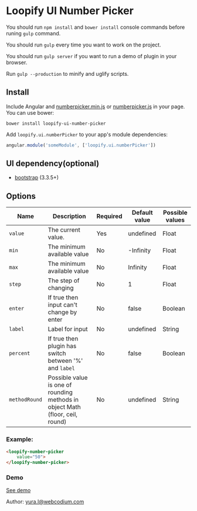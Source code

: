 # Loopify UI Number Picker

You should run `npm install` and `bower install` console commands before runing `gulp` command.

You should run `gulp` every time you want to work on the project.

You should run `gulp server` if you want to run a demo of plugin in your browser.

Run `gulp --production` to minify and uglify scripts.

## Install

Include Angular and [numberpicker.min.js](https://github.com/WebCodium/angular-loopify-number-picker/blob/master/dist/js/numberpicker.min.js) or [numberpicker.js](https://github.com/WebCodium/angular-loopify-number-picker/blob/master/dist/js/numberpicker.js) in your page. You can use bower:

`bower install loopify-ui-number-picker`

Add `loopify.ui.numberPicker` to your app's module dependencies:

```javascript
angular.module('someModule', ['loopify.ui.numberPicker'])
```

## UI dependency(optional)
- [bootstrap](http://getbootstrap.com) (3.3.5+)

## Options

| Name | Description | Required | Default value | Possible values |
| --- | --- | --- | --- | --- |
| `value` | The current value. | Yes | undefined | Float |
| `min` | The minimum available value | No | -Infinity | Float |
| `max` | The minimum available value | No | Infinity | Float |
| `step` | The step of changing | No | 1 | Float |
| `enter` | If true then input can't change by enter | No | false | Boolean |
| `label` | Label for input | No | undefined | String |
| `percent` | If true then plugin has switch between '%' and `label` | No | false | Boolean |
| `methodRound` | Possible value is one of rounding methods in object Math (floor, ceil, round) | No | undefined | String |

### Example:

```html
<loopify-number-picker
    value="50">
</loopify-number-picker>
```

### Demo
[See demo](http://codepen.io/anon/pen/MKwQYE)

Author: yura.l@webcodium.com
